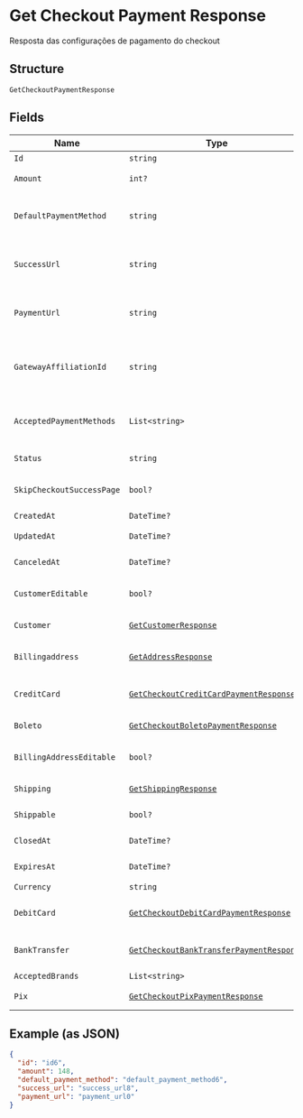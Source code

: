 
# Get Checkout Payment Response

Resposta das configurações de pagamento do checkout

## Structure

`GetCheckoutPaymentResponse`

## Fields

| Name | Type | Tags | Description |
|  --- | --- | --- | --- |
| `Id` | `string` | Optional | - |
| `Amount` | `int?` | Optional | Valor em centavos |
| `DefaultPaymentMethod` | `string` | Optional | Meio de pagamento padrão no checkout |
| `SuccessUrl` | `string` | Optional | Url de redirecionamento de sucesso após o checkou |
| `PaymentUrl` | `string` | Optional | Url para pagamento usando o checkout |
| `GatewayAffiliationId` | `string` | Optional | Código da afiliação onde o pagamento será processado no gateway |
| `AcceptedPaymentMethods` | `List<string>` | Optional | Meios de pagamento aceitos no checkout |
| `Status` | `string` | Optional | Status do checkout |
| `SkipCheckoutSuccessPage` | `bool?` | Optional | Pular tela de sucesso pós-pagamento? |
| `CreatedAt` | `DateTime?` | Optional | Data de criação |
| `UpdatedAt` | `DateTime?` | Optional | Data de atualização |
| `CanceledAt` | `DateTime?` | Optional | Data de cancelamento |
| `CustomerEditable` | `bool?` | Optional | Torna o objeto customer editável |
| `Customer` | [`GetCustomerResponse`](../../doc/models/get-customer-response.md) | Optional | Dados do comprador |
| `Billingaddress` | [`GetAddressResponse`](../../doc/models/get-address-response.md) | Optional | Dados do endereço de cobrança |
| `CreditCard` | [`GetCheckoutCreditCardPaymentResponse`](../../doc/models/get-checkout-credit-card-payment-response.md) | Optional | Configurações de cartão de crédito |
| `Boleto` | [`GetCheckoutBoletoPaymentResponse`](../../doc/models/get-checkout-boleto-payment-response.md) | Optional | Configurações de boleto |
| `BillingAddressEditable` | `bool?` | Optional | Indica se o billing address poderá ser editado |
| `Shipping` | [`GetShippingResponse`](../../doc/models/get-shipping-response.md) | Optional | Configurações  de entrega |
| `Shippable` | `bool?` | Optional | Indica se possui entrega |
| `ClosedAt` | `DateTime?` | Optional | Data de fechamento |
| `ExpiresAt` | `DateTime?` | Optional | Data de expiração |
| `Currency` | `string` | Optional | Moeda |
| `DebitCard` | [`GetCheckoutDebitCardPaymentResponse`](../../doc/models/get-checkout-debit-card-payment-response.md) | Optional | Configurações de cartão de débito |
| `BankTransfer` | [`GetCheckoutBankTransferPaymentResponse`](../../doc/models/get-checkout-bank-transfer-payment-response.md) | Optional | Bank transfer payment response |
| `AcceptedBrands` | `List<string>` | Optional | Accepted Brands |
| `Pix` | [`GetCheckoutPixPaymentResponse`](../../doc/models/get-checkout-pix-payment-response.md) | Optional | Pix payment response |

## Example (as JSON)

```json
{
  "id": "id6",
  "amount": 148,
  "default_payment_method": "default_payment_method6",
  "success_url": "success_url8",
  "payment_url": "payment_url0"
}
```

